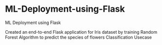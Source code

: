 # ML-Deployment-using-Flask
ML Deployment using Flask

Created an end-to-end Flask application for Iris dataset by training Random Forest Algorithm to predict the species of flowers
Classification Usecase
